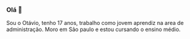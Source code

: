 ### Olá 👋

 Sou o Otávio, tenho 17 anos, trabalho como jovem aprendiz na area de administração.
Moro em São paulo e estou cursando o ensino médio.



